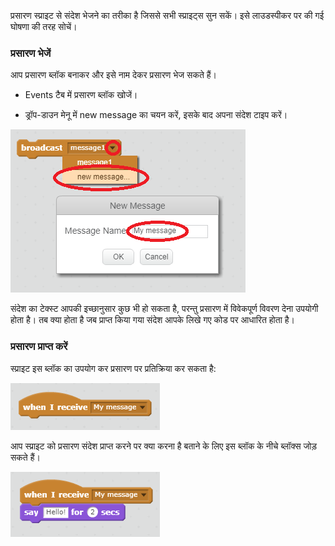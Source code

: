 प्रसारण स्प्राइट से संदेश भेजने का तरीका है जिससे सभी स्प्राइट्स सुन सकें। इसे लाउडस्पीकर पर की गई घोषणा की तरह सोचें।

### प्रसारण भेजें

आप प्रसारण ब्लॉक बनाकर और इसे नाम देकर प्रसारण भेज सकते हैं।

+ Events टैब में प्रसारण ब्लॉक खोजें।

+ ड्रॉप-डाउन मेनू में new message का चयन करें, इसके बाद अपना संदेश टाइप करें।

![प्रसारण बनाएं](images/create-a-broadcast.png)

संदेश का टेक्स्ट आपकी इच्छानुसार कुछ भी हो सकता है, परन्तु प्रसारण में विवेकपूर्ण विवरण देना उपयोगी होता है। तब क्या होता है जब प्राप्त किया गया संदेश आपके लिखे गए कोड पर आधारित होता है।

### प्रसारण प्राप्त करें

स्प्राइट इस ब्लॉक का उपयोग कर प्रसारण पर प्रतिक्रिया कर सकता है:

![प्रसारण प्राप्त करें](images/receive-a-broadcast.png)

आप स्प्राइट को प्रसारण संदेश प्राप्त करने पर क्या करना है बताने के लिए इस ब्लॉक के नीचे ब्लॉक्स जोड़ सकते हैं।

![उदाहरण प्राप्त करें](images/receive-example.png)